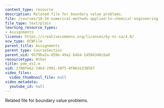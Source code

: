 ```yaml
---
content_type: resource
description: Related file for boundary value problems.
file: /courses/10-34-numerical-methods-applied-to-chemical-engineering-fall-2005/2780fe6234bd299130f58f802e338587_pde_ex1.m
file_type: text/plain
learning_resource_types:
- Assignments
license: https://creativecommons.org/licenses/by-nc-sa/4.0/
ocw_type: OCWFile
parent_title: Assignments
parent_type: CourseSection
parent_uid: 6579ba2a-d59e-49a2-b4b4-14584348cba6
resourcetype: Other
title: pde_ex1.m
uid: 2780fe62-34bd-2991-30f5-8f802e338587
video_files:
  video_thumbnail_file: null
video_metadata:
  youtube_id: null
---
```

Related file for boundary value problems.